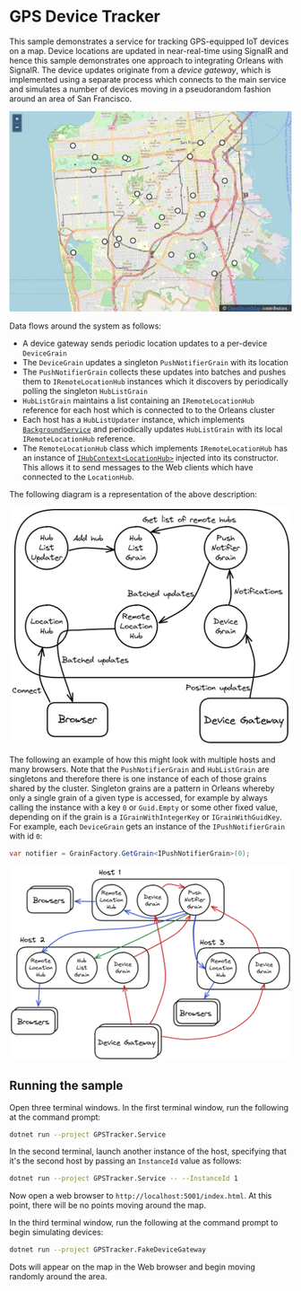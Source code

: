 # GPS Device Tracker

This sample demonstrates a service for tracking GPS-equipped IoT devices on a map. Device locations are updated in near-real-time using SignalR and hence this sample demonstrates one approach to integrating Orleans with SignalR. The device updates originate from a *device gateway*, which is implemented using a separate process which connects to the main service and simulates a number of devices moving in a pseudorandom fashion around an area of San Francisco.

![Screenshot of the Web application with markers representing devices on a map](./screenshot.jpeg)

Data flows around the system as follows:

* A device gateway sends periodic location updates to a per-device `DeviceGrain`
* The `DeviceGrain` updates a singleton `PushNotifierGrain` with its location
* The `PushNotifierGrain` collects these updates into batches and pushes them to `IRemoteLocationHub` instances which it discovers by periodically polling the singleton `HubListGrain`
* `HubListGrain` maintains a list containing an `IRemoteLocationHub` reference for each host which is connected to to the Orleans cluster
* Each host has a `HubListUpdater` instance, which implements [`BackgroundService`](https://docs.microsoft.com/aspnet/core/fundamentals/host/hosted-services#backgroundservice-base-class) and periodically updates `HubListGrain` with its local `IRemoteLocationHub` reference.
* The `RemoteLocationHub` class which implements `IRemoteLocationHub` has an instance of [`IHubContext<LocationHub>`](https://docs.microsoft.com/aspnet/core/signalr/hubcontext) injected into its constructor. This allows it to send messages to the Web clients which have connected to the `LocationHub`.

The following diagram is a representation of the above description:

![A diagram depicting the flow of data around the system](./dataflow.png)

The following an example of how this might look with multiple hosts and many browsers. Note that the `PushNotifierGrain` and `HubListGrain` are singletons and therefore there is one instance of each of those grains shared by the cluster. Singleton grains are a pattern in Orleans whereby only a single grain of a given type is accessed, for example by always calling the instance with a key `0` or `Guid.Empty` or some other fixed value, depending on if the grain is a `IGrainWithIntegerKey` or `IGrainWithGuidKey`. For example, each `DeviceGrain` gets an instance of the `IPushNotifierGrain` with id `0`:

``` C#
var notifier = GrainFactory.GetGrain<IPushNotifierGrain>(0);
```

![A diagram showing multiple hosts with grains distributed across them](./example.png)

## Running the sample

Open three terminal windows. In the first terminal window, run the following at the command prompt:

``` bash
dotnet run --project GPSTracker.Service
```

In the second terminal, launch another instance of the host, specifying that it's the second host by passing an `InstanceId` value as follows:

``` bash
dotnet run --project GPSTracker.Service -- --InstanceId 1
```

Now open a web browser to `http://localhost:5001/index.html`. At this point, there will be no points moving around the map.

In the third terminal window, run the following at the command prompt to begin simulating devices:

``` bash
dotnet run --project GPSTracker.FakeDeviceGateway
```

Dots will appear on the map in the Web browser and begin moving randomly around the area.